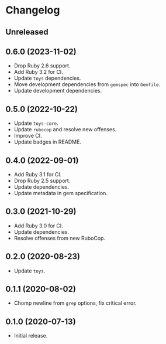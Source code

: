 # Changelog

## Unreleased

## 0.6.0 (2023-11-02)

*   Drop Ruby 2.6 support.
*   Add Ruby 3.2 for CI.
*   Update `toys` dependencies.
*   Move development dependencies from `gemspec` into `Gemfile`.
*   Update development dependencies.

## 0.5.0 (2022-10-22)

*   Update `toys-core`.
*   Update `rubocop` and resolve new offenses.
*   Improve CI.
*   Update badges in README.

## 0.4.0 (2022-09-01)

*   Add Ruby 3.1 for CI.
*   Drop Ruby 2.5 support.
*   Update dependencies.
*   Update metadata in gem specification.

## 0.3.0 (2021-10-29)

*   Add Ruby 3.0 for CI.
*   Update dependencies.
*   Resolve offenses from new RuboCop.

## 0.2.0 (2020-08-23)

*   Update `toys`.

## 0.1.1 (2020-08-02)

*   Chomp newline from `grep` options, fix critical error.

## 0.1.0 (2020-07-13)

*   Initial release.
